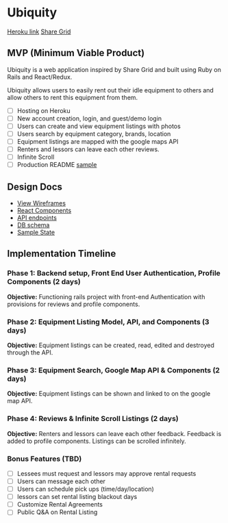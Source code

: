 # Ubiquity

[Heroku link][heroku]
[Share Grid][sharegrid]

[heroku]: https://ubiquity.herokuapp.com/
[sharegrid]: http://www.sharegrid.com

## MVP (Minimum Viable Product)

Ubiquity is a web application inspired by Share Grid and built using Ruby on Rails and React/Redux.

Ubiquity allows users to easily rent out their idle equipment to others and allow others to rent this equipment from them.

- [ ] Hosting on Heroku
- [ ] New account creation, login, and guest/demo login
- [ ] Users can create and view equipment listings with photos
- [ ] Users search by equipment category, brands, location
- [ ] Equipment listings are mapped with the google maps API
- [ ] Renters and lessors can leave each other reviews.
- [ ] Infinite Scroll
- [ ] Production README [sample](docs/production_readme.md)

## Design Docs
* [View Wireframes][wireframes]
* [React Components][components]
* [API endpoints][api-endpoints]
* [DB schema][schema]
* [Sample State][sample-state]

[wireframes]: docs/wireframes
[components]: docs/component-hierarchy.md
[sample-state]: docs/sample-state.md
[api-endpoints]: docs/api-endpoints.md
[schema]: docs/schema.md

## Implementation Timeline

### Phase 1: Backend setup, Front End User Authentication, Profile Components (2 days)

**Objective:** Functioning rails project with front-end Authentication with provisions for reviews and profile components.

### Phase 2: Equipment Listing Model, API, and Components (3 days)

**Objective:** Equipment listings can be created, read, edited and destroyed through the API.

### Phase 3: Equipment Search, Google Map API & Components (2 days)

**Objective:** Equipment listings can be shown and linked to on the google map API.

### Phase 4: Reviews & Infinite Scroll Listings (2 days)

**Objective:** Renters and lessors can leave each other feedback.  Feedback is added to profile components.  Listings can be scrolled infinitely.

### Bonus Features (TBD)
- [ ] Lessees must request and lessors may approve rental requests
- [ ] Users can message each other
- [ ] Users can schedule pick ups (time/day/location)
- [ ] lessors can set rental listing blackout days
- [ ] Customize Rental Agreements
- [ ] Public Q&A on Rental Listing
